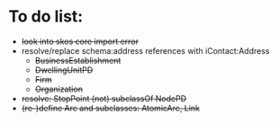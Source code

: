 # To do list:

* ~~look into skos core import error~~
* resolve/replace schema:address references with iContact:Address
  * ~~BusinessEstablishment~~
  * ~~DwellingUnitPD~~
  * ~~Firm~~
  * ~~Organization~~
* ~~resolve: StopPoint (not) subclassOf NodePD~~
* ~~(re-)define Arc and subclasses: AtomicArc, Link~~

